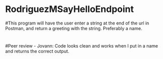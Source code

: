 # RodriguezMSayHelloEndpoint
#This program will have the user enter a string at the end of the url in Postman, and return a greeting with the string. Preferably a name.
#
#Peer review - Jovann: Code looks clean and works when I put in a name and returns the correct output.
